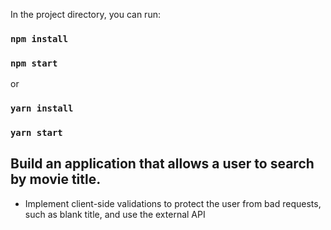 
In the project directory, you can run:

### `npm install`
### `npm start`
or 
### `yarn install`
### `yarn start`

## Build an application that allows a user to search by movie title.
- Implement client-side validations to protect the user from bad requests, such as blank title, and use the external API 


